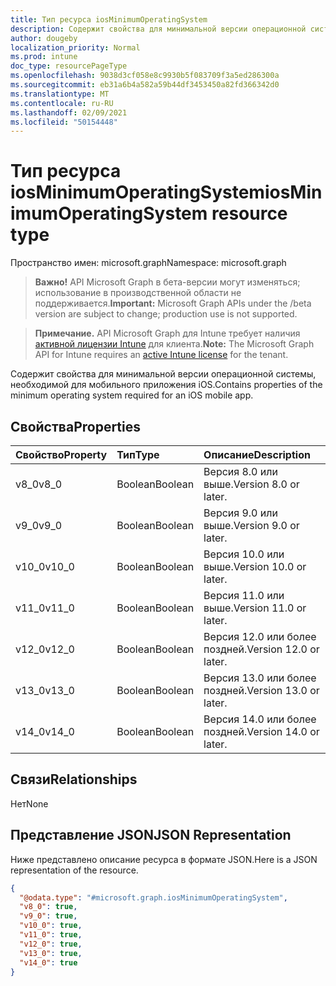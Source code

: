 ```yaml
---
title: Тип ресурса iosMinimumOperatingSystem
description: Содержит свойства для минимальной версии операционной системы, необходимой для мобильного приложения iOS.
author: dougeby
localization_priority: Normal
ms.prod: intune
doc_type: resourcePageType
ms.openlocfilehash: 9038d3cf058e8c9930b5f083709f3a5ed286300a
ms.sourcegitcommit: eb31a6b4a582a59b44df3453450a82fd366342d0
ms.translationtype: MT
ms.contentlocale: ru-RU
ms.lasthandoff: 02/09/2021
ms.locfileid: "50154448"
---
```

# <a name="iosminimumoperatingsystem-resource-type"></a><span data-ttu-id="9fc72-103">Тип ресурса iosMinimumOperatingSystem</span><span class="sxs-lookup"><span data-stu-id="9fc72-103">iosMinimumOperatingSystem resource type</span></span>

<span data-ttu-id="9fc72-104">Пространство имен: microsoft.graph</span><span class="sxs-lookup"><span data-stu-id="9fc72-104">Namespace: microsoft.graph</span></span>

> <span data-ttu-id="9fc72-105">**Важно!** API Microsoft Graph в бета-версии могут изменяться; использование в производственной области не поддерживается.</span><span class="sxs-lookup"><span data-stu-id="9fc72-105">**Important:** Microsoft Graph APIs under the /beta version are subject to change; production use is not supported.</span></span>

> <span data-ttu-id="9fc72-106">**Примечание.** API Microsoft Graph для Intune требует наличия [активной лицензии Intune](https://go.microsoft.com/fwlink/?linkid=839381) для клиента.</span><span class="sxs-lookup"><span data-stu-id="9fc72-106">**Note:** The Microsoft Graph API for Intune requires an [active Intune license](https://go.microsoft.com/fwlink/?linkid=839381) for the tenant.</span></span>

<span data-ttu-id="9fc72-107">Содержит свойства для минимальной версии операционной системы, необходимой для мобильного приложения iOS.</span><span class="sxs-lookup"><span data-stu-id="9fc72-107">Contains properties of the minimum operating system required for an iOS mobile app.</span></span>

## <a name="properties"></a><span data-ttu-id="9fc72-108">Свойства</span><span class="sxs-lookup"><span data-stu-id="9fc72-108">Properties</span></span>
|<span data-ttu-id="9fc72-109">Свойство</span><span class="sxs-lookup"><span data-stu-id="9fc72-109">Property</span></span>|<span data-ttu-id="9fc72-110">Тип</span><span class="sxs-lookup"><span data-stu-id="9fc72-110">Type</span></span>|<span data-ttu-id="9fc72-111">Описание</span><span class="sxs-lookup"><span data-stu-id="9fc72-111">Description</span></span>|
|:---|:---|:---|
|<span data-ttu-id="9fc72-112">v8_0</span><span class="sxs-lookup"><span data-stu-id="9fc72-112">v8_0</span></span>|<span data-ttu-id="9fc72-113">Boolean</span><span class="sxs-lookup"><span data-stu-id="9fc72-113">Boolean</span></span>|<span data-ttu-id="9fc72-114">Версия 8.0 или выше.</span><span class="sxs-lookup"><span data-stu-id="9fc72-114">Version 8.0 or later.</span></span>|
|<span data-ttu-id="9fc72-115">v9_0</span><span class="sxs-lookup"><span data-stu-id="9fc72-115">v9_0</span></span>|<span data-ttu-id="9fc72-116">Boolean</span><span class="sxs-lookup"><span data-stu-id="9fc72-116">Boolean</span></span>|<span data-ttu-id="9fc72-117">Версия 9.0 или выше.</span><span class="sxs-lookup"><span data-stu-id="9fc72-117">Version 9.0 or later.</span></span>|
|<span data-ttu-id="9fc72-118">v10_0</span><span class="sxs-lookup"><span data-stu-id="9fc72-118">v10_0</span></span>|<span data-ttu-id="9fc72-119">Boolean</span><span class="sxs-lookup"><span data-stu-id="9fc72-119">Boolean</span></span>|<span data-ttu-id="9fc72-120">Версия 10.0 или выше.</span><span class="sxs-lookup"><span data-stu-id="9fc72-120">Version 10.0 or later.</span></span>|
|<span data-ttu-id="9fc72-121">v11_0</span><span class="sxs-lookup"><span data-stu-id="9fc72-121">v11_0</span></span>|<span data-ttu-id="9fc72-122">Boolean</span><span class="sxs-lookup"><span data-stu-id="9fc72-122">Boolean</span></span>|<span data-ttu-id="9fc72-123">Версия 11.0 или выше.</span><span class="sxs-lookup"><span data-stu-id="9fc72-123">Version 11.0 or later.</span></span>|
|<span data-ttu-id="9fc72-124">v12_0</span><span class="sxs-lookup"><span data-stu-id="9fc72-124">v12_0</span></span>|<span data-ttu-id="9fc72-125">Boolean</span><span class="sxs-lookup"><span data-stu-id="9fc72-125">Boolean</span></span>|<span data-ttu-id="9fc72-126">Версия 12.0 или более поздней.</span><span class="sxs-lookup"><span data-stu-id="9fc72-126">Version 12.0 or later.</span></span>|
|<span data-ttu-id="9fc72-127">v13_0</span><span class="sxs-lookup"><span data-stu-id="9fc72-127">v13_0</span></span>|<span data-ttu-id="9fc72-128">Boolean</span><span class="sxs-lookup"><span data-stu-id="9fc72-128">Boolean</span></span>|<span data-ttu-id="9fc72-129">Версия 13.0 или более поздней.</span><span class="sxs-lookup"><span data-stu-id="9fc72-129">Version 13.0 or later.</span></span>|
|<span data-ttu-id="9fc72-130">v14_0</span><span class="sxs-lookup"><span data-stu-id="9fc72-130">v14_0</span></span>|<span data-ttu-id="9fc72-131">Boolean</span><span class="sxs-lookup"><span data-stu-id="9fc72-131">Boolean</span></span>|<span data-ttu-id="9fc72-132">Версия 14.0 или более поздней.</span><span class="sxs-lookup"><span data-stu-id="9fc72-132">Version 14.0 or later.</span></span>|

## <a name="relationships"></a><span data-ttu-id="9fc72-133">Связи</span><span class="sxs-lookup"><span data-stu-id="9fc72-133">Relationships</span></span>
<span data-ttu-id="9fc72-134">Нет</span><span class="sxs-lookup"><span data-stu-id="9fc72-134">None</span></span>

## <a name="json-representation"></a><span data-ttu-id="9fc72-135">Представление JSON</span><span class="sxs-lookup"><span data-stu-id="9fc72-135">JSON Representation</span></span>
<span data-ttu-id="9fc72-136">Ниже представлено описание ресурса в формате JSON.</span><span class="sxs-lookup"><span data-stu-id="9fc72-136">Here is a JSON representation of the resource.</span></span>
<!-- {
  "blockType": "resource",
  "@odata.type": "microsoft.graph.iosMinimumOperatingSystem"
}
-->
``` json
{
  "@odata.type": "#microsoft.graph.iosMinimumOperatingSystem",
  "v8_0": true,
  "v9_0": true,
  "v10_0": true,
  "v11_0": true,
  "v12_0": true,
  "v13_0": true,
  "v14_0": true
}
```




